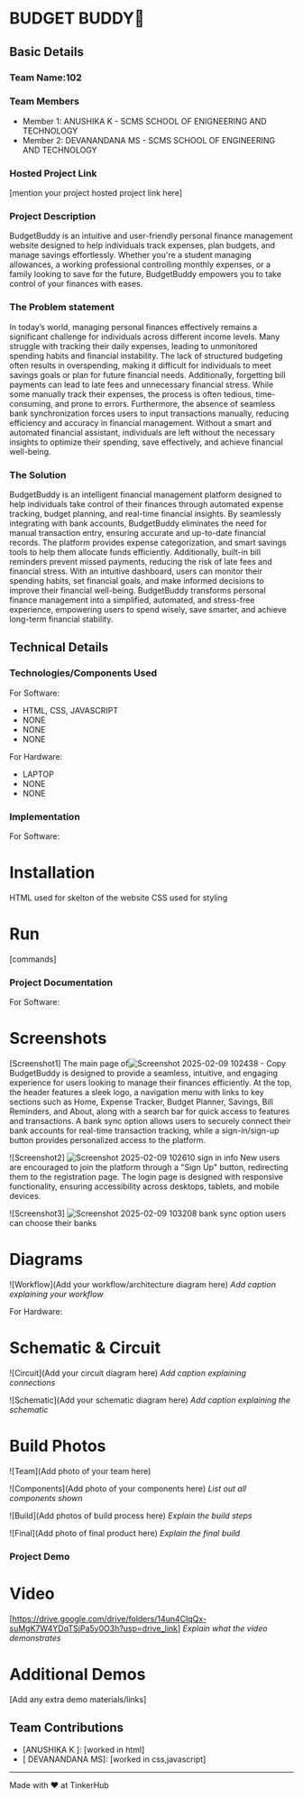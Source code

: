 # BUDGET BUDDY🎯


## Basic Details
### Team Name:102


### Team Members
- Member 1: ANUSHIKA K - SCMS SCHOOL OF ENIGNEERING AND TECHNOLOGY
- Member 2: DEVANANDANA MS - SCMS SCHOOL OF ENGINEERING AND TECHNOLOGY

### Hosted Project Link
[mention your project hosted project link here]

### Project Description
BudgetBuddy is an intuitive and user-friendly personal finance management website designed to help individuals track expenses, plan budgets, and manage savings effortlessly. Whether you're a student managing allowances, a working professional controlling monthly expenses, or a family looking to save for the future, BudgetBuddy empowers you to take control of your finances with eases.

### The Problem statement
In today’s world, managing personal finances effectively remains a significant challenge for individuals across different income levels. Many struggle with tracking their daily expenses, leading to unmonitored spending habits and financial instability. The lack of structured budgeting often results in overspending, making it difficult for individuals to meet savings goals or plan for future financial needs. Additionally, forgetting bill payments can lead to late fees and unnecessary financial stress. While some manually track their expenses, the process is often tedious, time-consuming, and prone to errors. Furthermore, the absence of seamless bank synchronization forces users to input transactions manually, reducing efficiency and accuracy in financial management. Without a smart and automated financial assistant, individuals are left without the necessary insights to optimize their spending, save effectively, and achieve financial well-being.

### The Solution
BudgetBuddy is an intelligent financial management platform designed to help individuals take control of their finances through automated expense tracking, budget planning, and real-time financial insights. By seamlessly integrating with bank accounts, BudgetBuddy eliminates the need for manual transaction entry, ensuring accurate and up-to-date financial records. The platform provides  expense categorization, and smart savings tools to help them allocate funds efficiently. Additionally, built-in bill reminders prevent missed payments, reducing the risk of late fees and financial stress. With an intuitive dashboard, users can monitor their spending habits, set financial goals, and make informed decisions to improve their financial well-being. BudgetBuddy transforms personal finance management into a simplified, automated, and stress-free experience, empowering users to spend wisely, save smarter, and achieve long-term financial stability.

## Technical Details
### Technologies/Components Used
For Software:
- HTML, CSS, JAVASCRIPT
- NONE
- NONE
- NONE

For Hardware:
- LAPTOP
- NONE
- NONE

### Implementation
For Software:
# Installation
HTML used for skelton of the website
CSS used for styling


# Run
[commands]

### Project Documentation
For Software:

# Screenshots 
[Screenshot1]
The main page of![Screenshot 2025-02-09 102438 - Copy](https://github.com/user-attachments/assets/c67e316e-f554-4547-9903-0f91fc531d6f)
 BudgetBuddy is designed to provide a seamless, intuitive, and engaging experience for users looking to manage their finances efficiently. At the top, the header features a sleek logo, a navigation menu with links to key sections such as Home, Expense Tracker, Budget Planner, Savings, Bill Reminders, and About, along with a search bar for quick access to features and transactions. A bank sync option allows users to securely connect their bank accounts for real-time transaction tracking, while a sign-in/sign-up button provides personalized access to the platform.



![Screenshot2]
![Screenshot 2025-02-09 102610](https://github.com/user-attachments/assets/2fbffefb-a33d-473f-a78d-d88b100ea675)
sign in info
New users are encouraged to join the platform through a "Sign Up" button, redirecting them to the registration page. The login page is designed with responsive functionality, ensuring accessibility across desktops, tablets, and mobile devices. 


![Screenshot3]
![Screenshot 2025-02-09 103208](https://github.com/user-attachments/assets/d464d850-a8d5-4774-9d6a-0c0b85724360)
bank sync option
users can choose their banks

# Diagrams
![Workflow](Add your workflow/architecture diagram here)
*Add caption explaining your workflow*

For Hardware:

# Schematic & Circuit
![Circuit](Add your circuit diagram here)
*Add caption explaining connections*

![Schematic](Add your schematic diagram here)
*Add caption explaining the schematic*

# Build Photos
![Team](Add photo of your team here)


![Components](Add photo of your components here)
*List out all components shown*

![Build](Add photos of build process here)
*Explain the build steps*

![Final](Add photo of final product here)
*Explain the final build*

### Project Demo
# Video
[https://drive.google.com/drive/folders/14un4CIqQx-suMgK7W4YDqTSjPa5y0O3h?usp=drive_link]
*Explain what the video demonstrates*

# Additional Demos
[Add any extra demo materials/links]

## Team Contributions
- [ANUSHIKA K ]: [worked in html]
- [ DEVANANDANA MS]: [worked in css,javascript]

---
Made with ❤️ at TinkerHub
